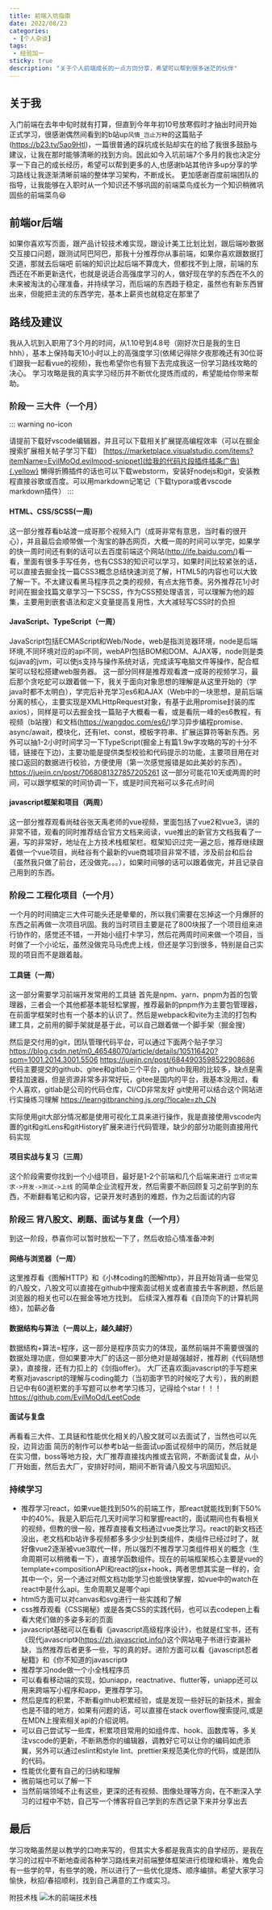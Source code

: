 ```yaml
---
title: 前端入坑指南
date: 2022/08/23
categories:
 - [个人杂谈]
tags:
 - 经验加一
sticky: true
description: "关于个人前端成长的一点方向分享，希望可以帮到很多迷茫的伙伴"
---
```


## 关于我

入门前端在去年中旬时就有打算，但直到今年年初10号放寒假时才抽出时间开始正式学习，很感谢偶然间看到的b站up`风情_岂止万种`的这篇贴子(https://b23.tv/5ao9Htl)，一篇很普通的踩坑成长贴却实在的给了我很多鼓励与建议，让我在那时能够清晰的找到方向。因此如今入坑前端7个多月的我也决定分享一下自己的成长经历，希望可以帮到更多的人,也感谢b站其他许多up分享的学习路线让我逐渐清晰前端的整体学习架构，不断成长。
更加感谢百度前端团队的指导，让我能够在入职时从一个知识还不够巩固的前端菜鸟成长为一个知识稍微巩固些的前端菜鸟:satisfied:

## 前端or后端

如果你喜欢写页面，跟产品计较技术难实现，跟设计美工比划比划，跟后端吵数据交互接口问题，跟测试阿巴阿巴，那我十分推荐你从事前端，如果你喜欢跟数据打交道，那就去后端吧
前端的知识比起后端不算庞大，但都找不到上限，前端的东西还在不断更新迭代，也就是说适合高强度学习的人，做好现在学的东西在不久的未来被淘汰的心理准备，并持续学习，而后端的东西趋于稳定，虽然也有新东西冒出来，但能把主流的东西学完，基本上薪资也就稳定在那里了

## 路线及建议

我从入坑到入职用了3个月的时间，从1.10号到4.8号（刚好次日是我的生日hhh），基本上保持每天10小时以上的高强度学习(依稀记得除夕夜那晚还有30位哥们跟我一起看vue的视频)，我也希望你也有狠下去完成我这一份学习路线攻略的决心。
学习攻略是我的真实学习经历并不断优化提炼而成的，希望能给你带来帮助。

### 阶段一 三大件（一个月）

::: warning no-icon

请提前下载好vscode编辑器，并且可以下载相关扩展提高编程效率（可以在掘金搜索扩展相关帖子学习下载）
[https://marketplace.visualstudio.com/items?itemName=EvilMoOd.evilmood-snippet](给我的代码片段插件插条广告){.yellow}
懒得折腾插件的话也可以下载webstorm，安装好nodejs和git，安装教程直接谷歌或百度。可以用markdown记笔记（下载typora或者vscode markdown插件）
:::

#### HTML、CSS/SCSS(一周)

这一部分推荐看b站渡一成哥那个视频入门（成哥非常有意思，当时看的很开心），并且最后会顺带做一个淘宝的静态网页，大概一周的时间可以学完，如果学的快一周时间还有剩的话可以去百度前端这个网站(http://ife.baidu.com/)看一看，里面有很多手写任务，也有CSS3的知识可以学习，如果时间比较紧张的话，可以直接去掘金找一篇CSS3概念总结快速浏览了解，HTML5的内容也可以大致了解一下。不太建议看黑马程序员之类的视频，有点太拖节奏。另外推荐花1小时时间在掘金找篇文章学习一下SCSS，作为CSS预处理语言，可以理解为他的超集，主要用到嵌套语法和定义变量提高复用性，大大减轻写CSS时的负担

#### JavaScript、TypeScript（一周）

JavaScript包括ECMAScript和Web/Node，web是指浏览器环境，node是后端环境,不同环境对应的api不同，webAPI包括BOM和DOM、AJAX等，node则是类似java的jvm，可以使js支持与操作系统对话，完成读写电脑文件等操作，配合框架可以轻松搭建web服务器。
这一部分同样是推荐观看渡一成哥的视频学习，最后那个贪吃蛇可以跟着做一下，我关于面向对象思想的理解是从这里开始的（学java时都不太明白），学完后补充学习es6和AJAX（Web中的一块思想，是前后端分离的核心，主要实现是XMLHttpRequest对象，有基于此用promise封装的库axios），同样是可以去掘金找一篇贴子大概看一看，或是看阮一峰的es6教程，有视频（b站搜）和文档(https://wangdoc.com/es6/)学习异步编程promise、async/await，模块化，还有let、const，模板字符串、扩展运算符等新东西。另外可以抽1-2小时时间学习一下TypeScript(掘金上有篇1.9w字攻略的写的十分不错，链接在下边)，主要功能是提供类型校验和代码提示的功能，主要项目用在对接口返回的数据进行校验，方便使用（第一次感觉报错是如此美妙的东西）。
https://juejin.cn/post/7068081327857205261
这一部分可能花10天或两周的时间，可以跟学框架的时间协调一下，或是时间充裕可以多花点时间

#### javascript框架和项目（两周）

这一部分推荐观看尚硅谷张天禹老师的vue视频，里面包括了vue2和vue3，讲的非常不错，观看的同时推荐结合官方文档来阅读，vue推出的新官方文档我看了一遍，写的非常好，地址在上方技术栈框架栏。框架知识过完一遍之后，推荐继续跟着做一个vue项目，尚硅谷有个最新的vue商城项目非常不错，涉及前台和后台（虽然我只做了前台，还没做完。。。），如果时间够的话可以跟着做完，并且记录自己用到的东西。

### 阶段二 工程化项目（一个月）

一个月的时间搞定三大件可能头还是晕晕的，所以我们需要在忘掉这一个月爆肝的东西之前再做一次项目巩固。我的当时项目主要是花了800块报了一个项目组来进行协作的，感觉还不错，一开始小组打卡学习，然后花两周时间来做一个项目，当时做了一个小论坛，虽然没做完马马虎虎上线，但还是学习到很多，特别是自己实现的项目而不是跟着敲。

#### 工具链（一周）

这一部分需要学习前端开发常用的工具链
首先是npm、yarn、pnpm为首的包管理器，三者会一个其他都基本能轻松掌握，推荐最新的pnpm作为主要包管理器，在前面学框架时也有一个基本的认识了。然后是webpack和vite为主流的打包构建工具，之前用的脚手架就是基于此，可以自己跟着做一个脚手架（掘金搜）

然后是交付用的git，团队管理代码平台，可以通过下面两个贴子学习
https://blog.csdn.net/m0_46548070/article/details/105116420?spm=1001.2014.3001.5506
https://juejin.cn/post/6844903598522908686
代码主要提交的github、gitee和gitlab三个平台，github我用的比较多，缺点是需要挂加速器，但是资源非常多非常好玩，gitee是国内的平台，我基本没用过，看个人喜欢，gitlab是公司的代码仓库，CI/CD非常友好
git使用可以结合这个网站进行实操练习理解
https://learngitbranching.js.org/?locale=zh_CN

实际使用git大部分情况都是使用可视化工具来进行操作，我是直接使用vscode内置的git和gitLens和gitHistory扩展来进行代码管理，缺少的部分功能则直接用代码实现

#### 项目实战与复习（三周）

这个阶段需要你找到一个小组项目，最好是1-2个前端和几个后端来进行 `立项定需求->开发->测试->上线` 的简单企业流程开发，然后需要不断回顾复习之前学到的东西，不断翻看笔记和内容，记录开发时遇到的难题，作为之后面试的内容

### 阶段三 背八股文、刷题、面试与复盘（一个月）

到这一阶段，恭喜你可以暂时放松一下了，然后收拾心情准备冲刺

#### 网络与浏览器（一周）

这里推荐看《图解HTTP》和《小林coding的图解http》，并且开始背诵一些常见的八股文，八股文可以直接在github中搜索面试相关或者直接去牛客刷题，然后是浏览器的相关也可以在掘金等地方找到。
后续深入推荐看《自顶向下的计算机网络》，加薪必备

#### 数据结构与算法（一周以上，越久越好）

数据结构+算法=程序，这一部分是程序员实力的体现，虽然前端并不需要很强的数据处理功底，但如果要冲大厂的话这一部分绝对是越强越好，推荐刷《代码随想录》，直接搜，还有力扣上的《剑指offer》。
大厂还喜欢面javascript的手写题来考察对javascript的理解与coding能力（当初面字节的时候吃了大亏），我的刷题日记中有60道积累的手写题可以参考学习练习，记得给个star！！！
https://github.com/EvilMoOd/LeetCode

#### 面试与复盘

再看看三大件、工具链和性能优化相关的八股文就可以去面试了，当然也可以先投，边背边面
简历的制作可以参考b站一些面试up面试视频中的简历，然后就是在实习僧，boss等地方投，大厂推荐直接找内推或去官网，不断面试复盘，从小厂开始面，然后去大厂，安排好时间，期间不断背诵八股文与巩固知识。

### 持续学习

- 推荐学习react，如果vue能找到50%的前端工作，那react就能找到剩下50%中的40%。我是入职后花几天时间学习和掌握react的，面试期间也有看相关的视频，但教的很一般，推荐直接看文档通过vue类比学习。react的新文档还没出，老文档和b站许多视频都多多少少扯到类组件，类组件已经过时了，就好像vue2逐渐被vue3取代一样，所以强烈不推荐学习类组件相关的概念（生命周期可以稍微看一下），直接学函数组件。现在的前端框架核心主要是vue的template+compositionAPI和react的jsx+hook，两者思想其实是一样的，会其中一个，另一个通过对照文档功能学习也能很快掌握，如vue中的watch在react中是什么api。生命周期又是哪个api
- html5方面可以对canvas和svg进行一些实践和了解
- css推荐观看《CSS揭秘》或是各类CSS的实践代码，也可以去codepen上看看大佬们做的多姿多彩的页面
- javascript基础可以在看看《javascript高级程序设计》，也就是红宝书，还有《现代javascript》(https://zh.javascript.info/)这个网站电子书进行查漏补缺，当然推荐后者更多一些，写的真的好。进阶方面可以看《javascript忍者秘籍》和《你不知道的javascript》
- 推荐学习node做一个小全栈程序员
- 可以看看移动端的实现，如uniapp，reactnative、flutter等，uniapp还可以用来跨端写小程序和app，更推荐学习。
- 然后是库的积累，不断看github积累经验，或是发现一些好玩的新技术，掘金也是不错的地方，如果有问题的话，可以直接在stack overflow搜索提问,或是在MDN上搜索相关api的介绍说明。
- 可以自己尝试写一些库，积累项目常用的如组件库、hook、函数库等，多关注vscode的更新，不断熟悉你的编辑器，调教好它可以让你的编码如虎添翼，另外可以通过eslint和style lint、prettier来规范美化你的代码，或是团队的代码。
- 性能优化要有自己的归纳和理解
- 微前端也可以了解一下
- 当然前端领域不止有这些，更深的还有视频、图像处理等方向，在不断深入学习的过程中不妨，自己写一个博客将自己学到的东西记录下来并分享出去

## 最后

学习攻略虽然是以教学的口吻来写的，但其实大多都是我真实的自学经历，是我在学习的过程中不断地查阅各种学习路线来对前端整体框架进行梳理和填补，难免会有一些学的早，有些学的晚，所以进行了一些优化提炼、顺序编排。希望大家学习愉快，秋招/春招顺利，找到自己满意的工作或实习。

附技术栈
![木的前端技术栈](https://s2.loli.net/2022/09/22/AmgXOhvT8En9B1z.png)
